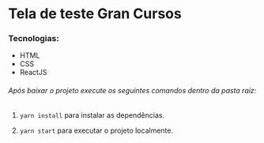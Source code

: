 # Tela de teste Gran Cursos

### Tecnologias:

* HTML
* CSS
* ReactJS



###### Após baixar o projeto execute os seguintes comandos dentro da pasta raíz:

1. `yarn install` para instalar as dependências.

2. `yarn start` para executar o projeto localmente.

